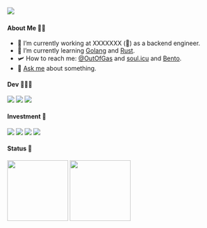 
<br><img src="https://raw.githubusercontent.com/l0z0l/l0z0l/main/gif1.gif" >  
#### About Me 🥷🏻
- 🔭 I’m currently working at XXXXXXX (🤣) as a backend engineer. 
- 🌱 I’m currently learning [Golang](https://golang.org/) and [Rust](https://www.rust-lang.org). 
- 🛩️ How to reach me: [@OutOfGas](https://twitter.com/OutOfGas) and [soul.icu](https://soul.icu) and [Bento](https://bento.me/zy).
- 💬 [Ask me](https://github.com/HugePages/HugePages/issues) about something.  

#### Dev 👨🏽‍💻
<img src="https://img.shields.io/badge/Java-ED8B00?style=for-the-badge&logo=java&logoColor=white"/>  <img src="https://img.shields.io/badge/Go-00ADD8?style=for-the-badge&logo=go&logoColor=white"/>  <img src="https://img.shields.io/badge/Rust-ffffff?style=for-the-badge&logo=rust&logoColor=black"/>   

#### Investment 🔐
<img src="https://img.shields.io/badge/Bitcoin-ED8B00?style=for-the-badge&logo=bitcoin&logoColor=white"/>  <img src="https://img.shields.io/badge/Ethereum-ffffff?style=for-the-badge&logo=ethereum&logoColor=black"/>  <img src="https://img.shields.io/badge/Nervos-239120?style=for-the-badge&logo=nervos&logoColor=green"/>  <img src="https://img.shields.io/badge/WOO-ffffff?style=for-the-badge&logo=woo&logoColor=black"/> 

#### Status 👋
<img height="140px" src="https://github-readme-stats.vercel.app/api?username=l0z0l&show_icons=true&include_all_commits=true&count_private=true&line_height=24&theme=chartreuse-dark"/>  <img height="140px" src="https://github-readme-stats.vercel.app/api/top-langs/?username=l0z0l&layout=compact&theme=chartreuse-dark" /> 
